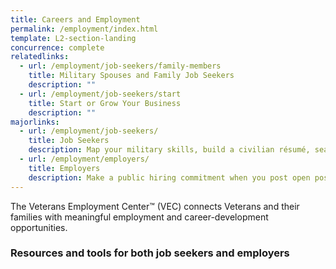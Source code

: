 ```yaml
---
title: Careers and Employment
permalink: /employment/index.html
template: L2-section-landing
concurrence: complete
relatedlinks:
  - url: /employment/job-seekers/family-members
    title: Military Spouses and Family Job Seekers
    description: ""
  - url: /employment/job-seekers/start
    title: Start or Grow Your Business
    description: ""
majorlinks: 
  - url: /employment/job-seekers/
    title: Job Seekers
    description: Map your military skills, build a civilian résumé, search career opportunities, and discover organizations that can assist you with career development and employment.
  - url: /employment/employers/
    title: Employers
    description: Make a public hiring commitment when you post open positions. You’ll benefit from Veteran experience and skills, and you’ll hire the best!
---
```


The Veterans Employment Center&#8482; (VEC) connects Veterans and their families with meaningful employment and career-development opportunities.

### Resources and tools for both job seekers and employers
